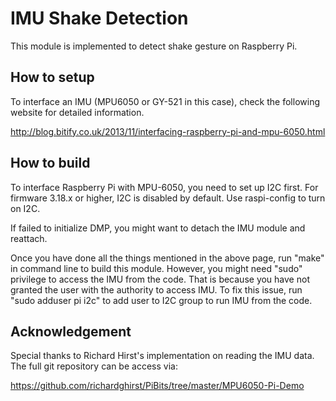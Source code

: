 # IMU Shake Detection

This module is implemented to detect shake gesture on Raspberry Pi.

## How to setup

To interface an IMU (MPU6050 or GY-521 in this case), check the following website for detailed information.

http://blog.bitify.co.uk/2013/11/interfacing-raspberry-pi-and-mpu-6050.html

## How to build

To interface Raspberry Pi with MPU-6050, you need to set up I2C first. For firmware 3.18.x or higher, I2C is disabled by default. Use raspi-config to turn on I2C. 

If failed to initialize DMP, you might want to detach the IMU module and reattach.

Once you have done all the things mentioned in the above page, run "make" in command line to build this module. However, you might need "sudo" privilege to access the IMU from the code. That is because you have not granted the user with the authority to access IMU. To fix this issue, run "sudo adduser pi i2c" to add user to I2C group to run IMU from the code.

## Acknowledgement

Special thanks to Richard Hirst's implementation on reading the IMU data. The full git repository can be access via:

https://github.com/richardghirst/PiBits/tree/master/MPU6050-Pi-Demo
